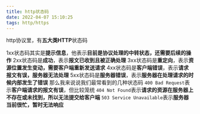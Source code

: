 ```yaml
---
title: http状态码
date: 2022-04-07 15:10:25
tags: http/https
---
```

http协议里，有**五大类HTTP**状态码
<!-- more -->
1xx状态码其实是**提示信息**，他表示**目前是协议处理的中转状态，还需要后续的操作**
2xx状态码是**成功**，表示**报文已收到且被正确处理**
3xx状态码是**重定向**，表示**资源位置发生变动，需要客户端重新发送请求**
4xx状态码是**客户端错误**，表示**请求报文有误，服务器无法处理**
5xx状态码是**服务器错误**，表示**服务器在处理请求的时候内部发生了错误**
那么我来说说我们最常看到的几种状态码
```400 Bad Request```表示**客户端请求的报文有误**，但比较笼统
```404 Not Found```表示**请求的资源在服务器上不存在或未找到，所以无法提交给客户端**
```503 Service Unavailable```表示**服务器当前很忙，暂时无法响应**